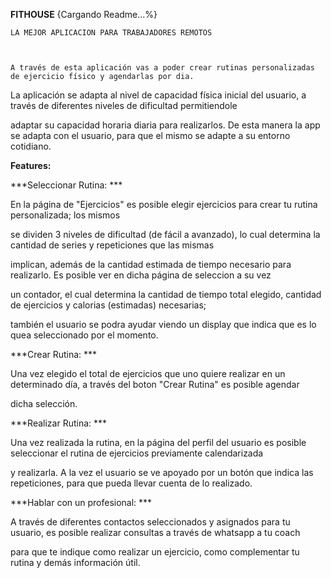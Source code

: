 **FITHOUSE** {Cargando Readme...%}
	
	LA MEJOR APLICACION PARA TRABAJADORES REMOTOS
	
	
	
	A través de esta aplicación vas a poder crear rutinas personalizadas de ejercicio físico y agendarlas por dia. 
	
La aplicación se adapta al nivel de capacidad física inicial del usuario, a través de diferentes niveles de dificultad permitiendole

adaptar su capacidad horaria diaria para realizarlos. De esta manera la app se adapta con el usuario, para que el mismo se adapte a su entorno cotidiano.


**Features:**


***Seleccionar Rutina: ***


En la página de "Ejercicios" es posible elegir ejercicios para crear tu rutina personalizada; los mismos


se dividen 3 niveles de dificultad (de fácil a avanzado), lo cual determina la cantidad de series y repeticiones que las mismas


implican, además de la cantidad estimada de tiempo necesario para realizarlo. Es posible ver en dicha página de seleccion a su vez


un contador, el cual determina la cantidad de tiempo total elegido, cantidad de ejercicios y calorias (estimadas) necesarias;  


también el usuario se podra ayudar viendo un display que indica que es lo quea seleccionado por el momento.


***Crear Rutina: ***


Una vez elegido el total de ejercicios que uno quiere realizar en un determinado día,  a través del boton "Crear Rutina" es posible agendar


dicha selección.


***Realizar Rutina: ***


Una vez realizada la rutina, en la página del perfil del usuario es posible seleccionar el rutina de ejercicios previamente calendarizada


y realizarla. A la vez el usuario se ve apoyado por un botón que indica las repeticiones, para que pueda llevar cuenta de lo realizado.


***Hablar con un profesional: ***


A través de diferentes contactos seleccionados y asignados para tu usuario, es posible realizar consultas a través de whatsapp a tu coach


para que te indique como realizar un ejercicio, como complementar tu rutina y demás información útil.
  
